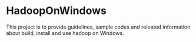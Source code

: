 HadoopOnWindows
===============

This project is to provide guidelines, sample codes and releated information about build, install and use hadoop on Windows.

